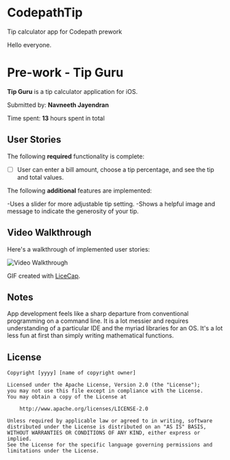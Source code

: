 # CodepathTip
Tip calculator app for Codepath prework

Hello everyone.

# Pre-work - Tip Guru

**Tip Guru** is a tip calculator application for iOS.

Submitted by: **Navneeth Jayendran**

Time spent: **13** hours spent in total

## User Stories

The following **required** functionality is complete:
* [ ] User can enter a bill amount, choose a tip percentage, and see the tip and total values.

The following **additional** features are implemented:

-Uses a slider for more adjustable tip setting.
-Shows a helpful image and message to indicate the generosity of your tip.

## Video Walkthrough 

Here's a walkthrough of implemented user stories:

<img src='http://i.imgur.com/link/to/your/gif/file.gif' title='Video Walkthrough' width='' alt='Video Walkthrough' />

GIF created with [LiceCap](http://www.cockos.com/licecap/).

## Notes

App development feels like a sharp departure from conventional programming on a command line. It is a lot messier and requires
understanding of a particular IDE and the myriad libraries for an OS. It's a lot less fun at first than simply writing
mathematical functions.

## License

    Copyright [yyyy] [name of copyright owner]

    Licensed under the Apache License, Version 2.0 (the "License");
    you may not use this file except in compliance with the License.
    You may obtain a copy of the License at

        http://www.apache.org/licenses/LICENSE-2.0

    Unless required by applicable law or agreed to in writing, software
    distributed under the License is distributed on an "AS IS" BASIS,
    WITHOUT WARRANTIES OR CONDITIONS OF ANY KIND, either express or implied.
    See the License for the specific language governing permissions and
    limitations under the License.
